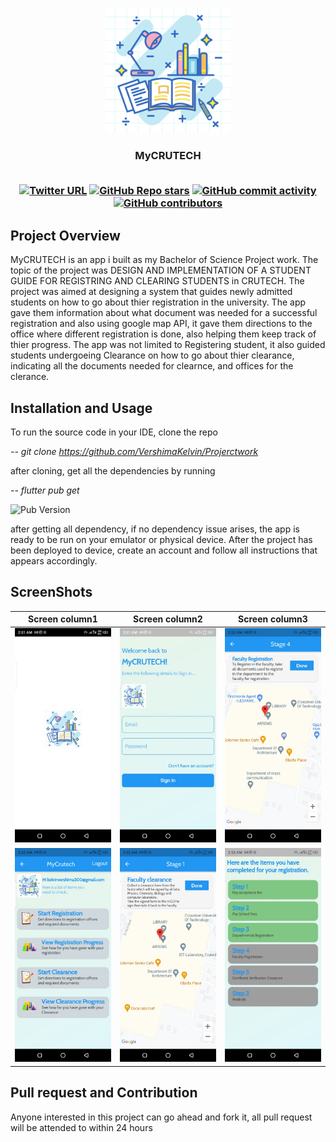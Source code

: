 <p align="center">
   <img src="assets/splash.png", width="200">
</p>
<h3 align="center">MyCRUTECH</>
<br/><br/>  
<div align="center">


<a href="">![Twitter URL](https://img.shields.io/twitter/url?style=social&url=https%3A%2F%2Ftwitter.com%2Fvershimakelvin)</a>
<a href="">![GitHub Repo stars](https://img.shields.io/github/stars/VershimaKelvin/Projerctwork?style=social)</a>
<a href="">![GitHub commit activity](https://img.shields.io/github/commit-activity/m/VershimaKelvin/Projerctwork)</a>
<a href="">![GitHub contributors](https://img.shields.io/github/contributors/VershimaKelvin/Projerctwork)</a>

</div>
   
   
## Project Overview   


MyCRUTECH is an app i built as my Bachelor of Science Project work. The topic of the project was DESIGN AND IMPLEMENTATION OF A STUDENT GUIDE FOR REGISTRING AND CLEARING STUDENTS in CRUTECH. The project was aimed at designing a system that guides newly admitted students on how to go about thier registration in the university. The app gave them information about what document was needed for a successful registration and also using google map API, it gave them directions to the office where different registration is done, also helping them keep track of thier progress. The app was not limited to Registering student, it also guided students undergoeing Clearance on how to go about thier clearance, indicating all the documents needed for clearnce, and offices for the clerance.


## Installation and Usage
To run the source code in your IDE, clone the repo

*--  git clone https://github.com/VershimaKelvin/Projerctwork*

after cloning, get all the dependencies by running

 *-- flutter pub get*
 
 ![Pub Version](https://img.shields.io/pub/v/firebase)
 
 
 
after getting all dependency, if no dependency issue arises, the app is ready to be run on your emulator or physical device. After the project has been deployed to device, create an account and follow all instructions that appears accordingly.


 ## ScreenShots
 
 |  Screen column1  |  Screen column2  |  Screen column3
:------------:|:-------------------------:|:-------------------------:
<img src="assets/mywork7.jpg" width="300"/>| <img src="assets/mywork6.jpg" width="300"/> | <img src="assets/mywork5.jpg" width="300"/>
<img src="assets/mywork4.jpg" width="300"/>| <img src="assets/mywork3.jpg" width="300"/> | <img src="assets/mywork2.jpg" width="300"/>
 


<!-- <img src="assets/mywork4.jpg" alt="drawing" width="200"/>|<img src="assets/mywork3.jpg" alt="drawing" width="200"/>|<img src="assets/mywork2.jpg" alt="drawing" width="200"/>|<img src="assets/mywork4.jpg" alt="drawing" width="200"/> -->



## Pull request and Contribution
Anyone interested in this project can go ahead and fork it, all pull request will be attended to within 24 hours










